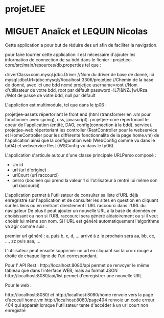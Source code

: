 ﻿# projetJEE
# MIGUET Anaïck et LEQUIN Nicolas

Cette application a pour but de réduire des url afin de faciliter la navigation.


pour faire tourner cette application il est nécessaire d'ajouter les information de connection de sa bdd dans le fichier :
projetjee-core/src/main/resources/db.properties tel que :

driverClass=com.mysql.jdbc.Driver		//Nom du driver de base de donné, ici mysql
jdbcUrl=jdbc:mysql://localhost:3306/projetjee	//Chemin de la base de donné, avec ici une bdd nomé projetjee
username=root					//Nom d'utilisateur de votre bdd, root par défault
password=!L7!&NZJ]wURza				//Mot de passe de votre bdd, null par défault

L'appliction est multimodule, tel que dans le tp06 :

projetjee-assets répertoriant le front end (html (transformer en .vm pour fonctionner avec spring), css, javascript).
projetjee-core répertoriant le coeur de l'application (entité, DAO, config(connection à la bdd), service).
projetjee-web répertoriant les controller (RestController pour le webservice et HomeController pour les différente fonctionnalité de la page home.vm) de l'application ainsi que la configuration web (WebConfig comme vu dans le tp04) et webservice Rest (WSConfig vu dans le tp06).

L'application s'articule autour d'une classe principale URLPerso composé :

- Un id
- url (url d'origine)
- urlCourt (url raccourci)
- perso (booléen qui prend la valeur 1 si l'utilisateur à rentré lui même son url raccourci)


L'application permet à l'utilisateur de consulter sa liste d'URL déjà enregristré sur l'application et de consulter les sites en question en cliquant sur les liens ou en rentrant directement l'URL raccourci dans l'URL du navigateur
De plus il peut ajouter un nouvelle URL à la base de données en choisissant ou non si l'URL raccourci sera généré aléatoirement ou si il veut choisir lui même son nom.
Si l'URL est généré automatiquement l'algorithme va agir comme suis :

premier url généré : a, puis b, c, d, ... arrivé à z le prochain sera aa, bb, cc, ..., zz puis aaa, ...

L'utilisateur peut ensuite supprimer un url en cliquant sur la croix rouge à droite de chaque ligne de l'url correspondant.

Pour l' API Rest :
http://localhost:8080/api permet de renvoyer le même tableau que dans l’interface WEB, mais au format JSON
http://localhost:8080/api/list permet d'enregistrer une nouvelle URL

Pour le web :

http://localhost:8080/ et http://localhost:8080/home renvoie vers la page d'acceuil home.vm
http://localhost:8080/page404 renvoie un code erreur 404 qui apparait lorsque l'utilisateur tente d'accéder à un url court non enregistré
